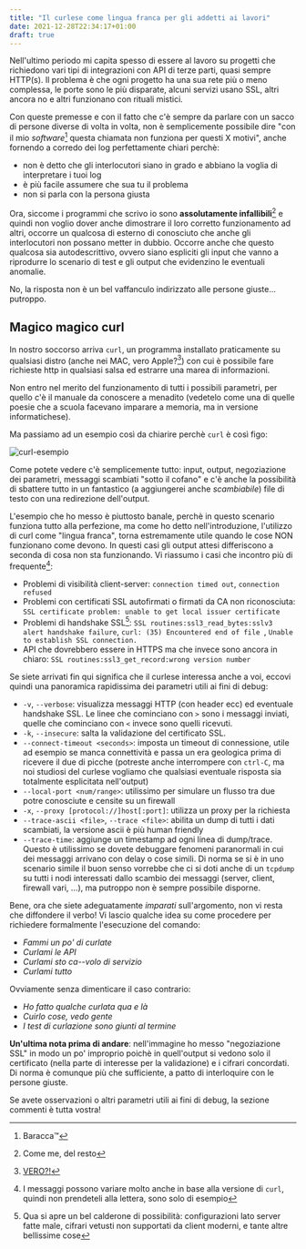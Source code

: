 ```yaml
---
title: "Il curlese come lingua franca per gli addetti ai lavori"
date: 2021-12-28T22:34:17+01:00
draft: true
---
```

Nell'ultimo periodo mi capita spesso di essere al lavoro su progetti che richiedono
vari tipi di integrazioni con API di terze parti, quasi sempre HTTP(s).
Il problema è che ogni progetto ha una sua rete più o meno complessa, le porte sono
le più disparate, alcuni servizi usano SSL, altri ancora no e altri funzionano con rituali mistici.

Con queste premesse e con il fatto che c'è sempre da parlare con un sacco di persone diverse
di volta in volta, non è semplicemente possibile dire "con il mio *software*[^1] questa
chiamata non funziona per questi X motivi", anche fornendo a corredo dei log perfettamente chiari perchè:

* non è detto che gli interlocutori siano in grado e abbiano la voglia di interpretare i tuoi log
* è più facile assumere che sua tu il problema
* non si parla con la persona giusta

Ora, siccome i programmi che scrivo io sono **assolutamente infallibili**[^2] e quindi non
voglio dover anche dimostrare il loro corretto funzionamento ad altri, occorre un qualcosa di esterno
di conosciuto che anche gli interlocutori non possano metter in dubbio. Occorre
anche che questo qualcosa sia autodescrittivo, ovvero siano espliciti gli input che
vanno a riprodurre lo scenario di test e gli output che evidenzino le eventuali anomalie.

No, la risposta non è un bel vaffanculo indirizzato alle persone giuste... putroppo.

## Magico magico curl

In nostro soccorso arriva `curl`, un programma installato praticamente su qualsiasi distro (anche nei MAC, vero Apple?[^3])
con cui è possibile fare richieste http in qualsiasi salsa ed estrarre una marea di informazioni.

Non entro nel merito del funzionamento di tutti i possibili parametri, per quello c'è
il manuale da conoscere a menadito (vedetelo come una di quelle poesie che a scuola
facevano imparare a memoria, ma in versione informatichese).

Ma passiamo ad un esempio così da chiarire perchè `curl` è così figo:

![curl-esempio](/images/curl_esempio.png)

Come potete vedere c'è semplicemente tutto: input, output, negoziazione dei parametri,
messaggi scambiati "sotto il cofano" e c'è anche la possibilità di sbattere tutto in un
fantastico (a aggiungerei anche *scambiabile*) file di testo con una redirezione dell'output.

L'esempio che ho messo è piuttosto banale, perchè in questo scenario funziona tutto alla perfezione, ma come
ho detto nell'introduzione, l'utilizzo di curl come "lingua franca", torna estremamente utile
quando le cose NON funzionano come devono. In questi casi gli output attesi differiscono
a seconda di cosa non sta funzionando. Vi riassumo i casi che incontro più di frequente[^4]:

* Problemi di visibilità client-server: ```connection timed out```, ```connection refused```
* Problemi con certificati SSL autofirmati o firmati da CA non riconosciuta: ```SSL certificate problem: unable to get local issuer certificate```
* Problemi di handshake SSL[^5]: ```SSL routines:ssl3_read_bytes:sslv3 alert handshake failure```, ```curl: (35) Encountered end of file
```, ```Unable to establish SSL connection.```
* API che dovrebbero essere in HTTPS ma che invece sono ancora in chiaro: ```SSL routines:ssl3_get_record:wrong version number```


Se siete arrivati fin qui significa che il curlese interessa anche a voi, eccovi quindi
una panoramica rapidissima dei parametri utili ai fini di debug:

* `-v`, `--verbose`: visualizza messaggi HTTP (con header ecc) ed eventuale handshake SSL. Le linee che
cominciano con `>` sono i messaggi inviati, quelle che cominciano con `<` invece sono quelli ricevuti.
* `-k`, `--insecure`: salta la validazione del certificato SSL.
* `--connect-timeout <seconds>`: imposta un timeout di connessione, utile ad esempio se manca connettività
    e passa un era geologica prima di ricevere il due di picche (potreste anche interrompere con `ctrl-C`, ma noi
    studiosi del curlese vogliamo che qualsiasi eventuale risposta sia totalmente esplicitata nell'output)
* `--local-port <num/range>`: utilissimo per simulare un flusso tra due potre conosciute e censite su un firewall
* `-x`, `--proxy [protocol://]host[:port]`: utilizza un proxy per la richiesta
* `--trace-ascii <file>`, `--trace <file>`: abilita un dump di tutti i dati scambiati, la versione ascii è più human friendly
* `--trace-time`: aggiunge un timestamp ad ogni linea di dump/trace. Questo è utilissimo se dovete debuggare
fenomeni paranormali in cui dei messaggi arrivano con delay o cose simili. Di norma se
si è in uno scenario simile il buon senso vorrebbe che ci si doti anche di un `tcpdump` su
tutti i nodi interessati dallo scambio dei messaggi (server, client, firewall vari, ...), ma
putroppo non è sempre possibile disporne.

Bene, ora che siete adeguatamente *imparati* sull'argomento, non vi resta che diffondere
il verbo! Vi lascio qualche idea su come procedere per richiedere formalmente l'esecuzione
del comando:

* *Fammi un po' di curlate*
* *Curlami le API*
* *Curlami sto ca--volo di servizio*
* *Curlami tutto*

Ovviamente senza dimenticare il caso contrario:

* *Ho fatto qualche curlata qua e là*
* *Cuirlo cose, vedo gente*
* *I test di curlazione sono giunti al termine*

**Un'ultima nota prima di andare**: nell'immagine ho messo "negoziazione SSL" in modo un po' improprio
poichè in quell'output si vedono solo il certificato (nella parte di interesse per la validazione) e
i cifrari concordati. Di norma è comunque più che sufficiente, a patto di interloquire
con le persone giuste.

Se avete osservazioni o altri parametri utili ai fini di debug, la sezione commenti è tutta vostra!

[^1]: Baracca™
[^2]: Come me, del resto
[^3]: [VERO?!](https://twitter.com/AppleSupport/status/1461330383425970180)
[^4]: I messaggi possono variare molto anche in base alla versione di `curl`, quindi non prendeteli alla lettera, sono solo di esempio
[^5]: Qua si apre un bel calderone di possibilità: configurazioni lato server fatte male, cifrari vetusti non supportati da client moderni, e tante altre bellissime cose
